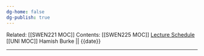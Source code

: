 ```yaml
---
dg-home: false
dg-publish: true
---
```

Related: [[SWEN221 MOC]]
Contents: [[SWEN225 MOC]]
[Lecture Schedule](https://ecs.wgtn.ac.nz/Courses/SWEN225_2023T2/CourseSchedule)
[[UNI MOC]]
Hamish Burke || {{date}}
***
